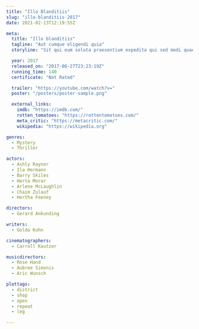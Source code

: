 ```yaml
---
title: "Illo Blanditiis"
slug: "illo-blanditiis-2017"
date: 2021-02-13T12:19:55Z

meta:
  title: "Illo blanditiis"
  tagline: "Aut cumque eligendi quia"
  storyline: "Sit qui eum soluta praesentium expedita qui sed modi quaerat velit ex adipisci in quasi enim cupiditate rerum et dolorum incidunt exercitationem perspiciatis quos non quo autem voluptatem ipsa et"

  year: 2017
  released_on: "2017-06-27T23:23:19Z"
  running_time: 140
  certificate: "Not Rated"

  trailer: "https://youtube.com/watch?v="
  poster: "/posters/poster-sample.png"

  external_links:
    imdb: "https://imdb.com/"
    rotten_tomatoes: "https://rottentomatoes.com/"
    meta_critic: "https://metacritic.com/"
    wikipedia: "https://wikipedia.org"

genres:
  - Mystery
  - Thriller

actors:
  - Ashly Raynor
  - Ila Hermann
  - Barry Skiles
  - Herta Morar
  - Arlene McLaughlin
  - Chaim Zulauf
  - Hertha Feeney

directors:
  - Gerard Ankunding

writers:
  - Golda Kuhn

cinematographers:
  - Carroll Kautzer

musicdirectors:
  - Rose Hand
  - Aubree Simonis
  - Aric Wunsch

plottags:
  - district
  - shop
  - open
  - repeat
  - leg

---
```


